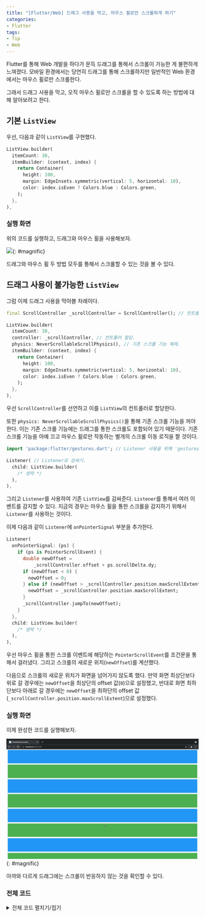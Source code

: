 ```yaml
---
title: "[Flutter/Web] 드래그 사용을 막고, 마우스 휠로만 스크롤하게 하기"
categories:
- Flutter
tags:
- Tip
- Web
---
```


Flutter를 통해 Web 개발을 하다가 문득 드래그를 통해서 스크롤이 가능한 게 불편하게 느껴졌다. 모바일 환경에서는 당연히 드래그를 통해 스크롤하지만 일반적인 Web 환경에서는 마우스 휠로만 스크롤한다.

그래서 드래그 사용을 막고, 오직 마우스 휠로만 스크롤을 할 수 있도록 하는 방법에 대해 알아보려고 한다.

## 기본 `ListView`

우선, 다음과 같이 `ListView`를 구현했다.

``` dart
ListView.builder(
  itemCount: 30,
  itemBuilder: (context, index) {
    return Container(
      height: 100,
      margin: EdgeInsets.symmetric(vertical: 5, horizontal: 10),
      color: index.isEven ? Colors.blue : Colors.green,
    );
  },
),
```

### 실행 화면

위의 코드를 실행하고, 드래그와 마우스 휠을 사용해보자.

![](/assets/flutter/Tip/DisableDrag/Example1.gif){: #magnific}

드래그와 마우스 휠 두 방법 모두를 통해서 스크롤할 수 있는 것을 볼 수 있다.

## 드래그 사용이 불가능한 `ListView`

그럼 이제 드래그 사용을 막아볼 차례이다.

``` dart
final ScrollController _scrollController = ScrollController(); // 컨트롤러 선언.
```

``` dart
ListView.builder(
  itemCount: 30,
  controller: _scrollController, // 컨트롤러 할당.
  physics: NeverScrollableScrollPhysics(), // 기존 스크롤 기능 해제.
  itemBuilder: (context, index) {
    return Container(
      height: 100,
      margin: EdgeInsets.symmetric(vertical: 5, horizontal: 10),
      color: index.isEven ? Colors.blue : Colors.green,
    );
  },
),
```

우선 `ScrollController`를 선언하고 이를 `ListView`의 컨트롤러로 할당한다.

또한 `physics: NeverScrollableScrollPhysics()`을 통해 기존 스크롤 기능을 꺼야 한다. 이는 기존 스크롤 기능에는 드래그를 통한 스크롤도 포함되어 있기 때문이다. 기존 스크롤 기능을 아예 끄고 마우스 휠로만 작동하는 별개의 스크롤 이동 로직을 짤 것이다.

``` dart
import 'package:flutter/gestures.dart'; // Listener 사용을 위해 'gestures.dart' import.
```

``` dart
Listener( // Listener로 감싸기.
  child: ListView.builder(
    /* 생략 */
  ),
),
```

그리고 `Listener`를 사용하여 기존 `ListView`를 감싸준다. `Listener`를 통해서 여러 이벤트를 감지할 수 있다. 지금의 경우는 마우스 휠을 통한 스크롤을 감지하기 위해서 `Listener`를 사용하는 것이다.

이제 다음과 같이 `Listener`에 `onPointerSignal` 부분을 추가한다.

``` dart
Listener(
  onPointerSignal: (ps) {
    if (ps is PointerScrollEvent) {
      double newOffset =
          _scrollController.offset + ps.scrollDelta.dy;
      if (newOffset < 0) {
        newOffset = 0;
      } else if (newOffset > _scrollController.position.maxScrollExtent) {
        newOffset = _scrollController.position.maxScrollExtent;
      }
      _scrollController.jumpTo(newOffset);
    }
  },
  child: ListView.builder(
    /* 생략 */
  ),
),
```

우선 마우스 휠을 통한 스크롤 이벤트에 해당하는 `PointerScrollEvent`를 조건문을 통해서 걸러냈다. 그리고 스크롤의 새로운 위치(`newOffset`)를 계산했다.

다음으로 스크롤의 새로운 위치가 화면을 넘어가지 않도록 했다. 만약 화면 최상단보다 위로 갈 경우에는 `newOffset`을 최상단의 offset 값(`0`)으로 설정했고, 반대로 화면 최하단보다 아래로 갈 경우에는  `newOffset`을 최하단의 offset 값(`_scrollController.position.maxScrollExtent`)으로 설정했다.

### 실행 화면

이제 완성한 코드를 실행해보자.

![](/assets/flutter/Tip/DisableDrag/Example2.gif){: #magnific}

아까와 다르게 드래그에는 스크롤이 반응하지 않는 것을 확인할 수 있다.
### 전체 코드

<details markdown="1">
  <summary>전체 코드 펼치기/접기</summary>

``` dart
import 'package:flutter/gestures.dart';
import 'package:flutter/material.dart';

void main() {
  runApp(ExampleApp());
}

class ExampleApp extends StatelessWidget {
  @override
  Widget build(BuildContext context) {
    return MaterialApp(
      title: 'DisableDrag Example',
      debugShowCheckedModeBanner: false,
      home: DisableDragExample(),
    );
  }
}

class DisableDragExample extends StatelessWidget {
  final ScrollController _scrollController = ScrollController();

  @override
  Widget build(BuildContext context) {
    return Scaffold(
      body: Listener(
        onPointerSignal: (ps) {
          if (ps is PointerScrollEvent) {
            double newOffset = _scrollController.offset + ps.scrollDelta.dy;
            if (newOffset < 0) {
              newOffset = 0;
            } else if (newOffset > _scrollController.position.maxScrollExtent) {
              newOffset = _scrollController.position.maxScrollExtent;
            }
            _scrollController.jumpTo(newOffset);
          }
        },
        child: ListView.builder(
          itemCount: 30,
          controller: _scrollController,
          physics: NeverScrollableScrollPhysics(),
          itemBuilder: (context, index) {
            return Container(
              height: 100,
              margin: EdgeInsets.symmetric(vertical: 5, horizontal: 10),
              color: index.isEven ? Colors.blue : Colors.green,
            );
          },
        ),
      ),
    );
  }
}
```

</details>
